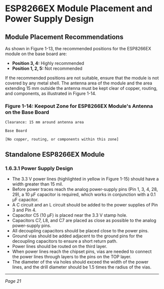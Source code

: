 # ESP8266EX Module Placement and Power Supply Design

## Module Placement Recommendations

As shown in Figure 1-13, the recommended positions for the ESP8266EX module on the base board are:

- **Position 3, 4:** Highly recommended
- **Position 1, 2, 5:** Not recommended

If the recommended positions are not suitable, ensure that the module is not covered by any metal shell. The antenna area of the module and the area extending 15 mm outside the antenna must be kept clear of copper, routing, and components, as illustrated in Figure 1-14.

### Figure 1-14: Keepout Zone for ESP8266EX Module's Antenna on the Base Board

```
Clearance: 15 mm around antenna area

Base Board

[No copper, routing, or components within this zone]
```

## Standalone ESP8266EX Module

### 1.6.3.1 Power Supply Design

- The 3.3 V power lines (highlighted in yellow in Figure 1-15) should have a width greater than 15 mil.
- Before power traces reach the analog power-supply pins (Pin 1, 3, 4, 28, 29), a 10 µF capacitor is required, which works in conjunction with a 0.1 µF capacitor.
- A C circuit and an L circuit should be added to the power supplies of Pin 3 and Pin 4.
- Capacitor C5 (10 µF) is placed near the 3.3 V stamp hole.
- Capacitors C7, L8, and C7 are placed as close as possible to the analog power-supply pins.
- All decoupling capacitors should be placed close to the power pins.
- Ground vias should be added adjacent to the ground pins for the decoupling capacitors to ensure a short return path.
- Power lines should be routed on the third layer.
- When power lines reach the chipset pins, vias are needed to connect the power lines through layers to the pins on the TOP layer.
- The diameter of the via holes should exceed the width of the power lines, and the drill diameter should be 1.5 times the radius of the vias.

---

*Page 21*